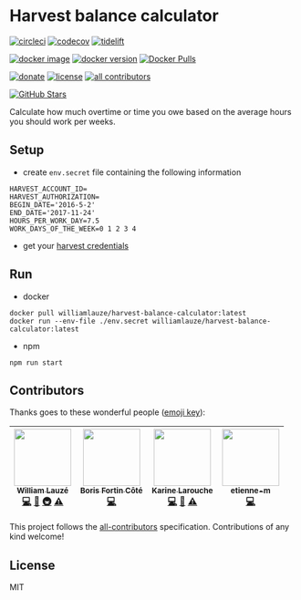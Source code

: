 # Harvest balance calculator
[![circleci][circleci-badge]][circleci]
[![codecov][codecov-badge]][codecov]
[![tidelift][tidelift-badge]][tidelift]

[![docker image][microbadger-image-badge]][microbadger]
[![docker version][microbadger-version-badge]][microbadger]
[![Docker Pulls][docker-pulls-badge]][docker]

[![donate][donate-badge]][donate]
[![license][license-badge]][license]
[![all contributors][all-contributors-badge]][all-contributors]

[![GitHub Stars][github-stars-badge]][github]

Calculate how much overtime or time you owe based on the average hours you should work per weeks.

## Setup
* create `env.secret` file containing the following information

```
HARVEST_ACCOUNT_ID=
HARVEST_AUTHORIZATION=
BEGIN_DATE='2016-5-2'
END_DATE='2017-11-24'
HOURS_PER_WORK_DAY=7.5
WORK_DAYS_OF_THE_WEEK=0 1 2 3 4
```
* get your [harvest credentials](harvest.md)

## Run
* docker
```
docker pull williamlauze/harvest-balance-calculator:latest
docker run --env-file ./env.secret williamlauze/harvest-balance-calculator:latest
```
* npm
```
npm run start
```

## Contributors

Thanks goes to these wonderful people ([emoji key](https://github.com/kentcdodds/all-contributors#emoji-key)):

<!-- ALL-CONTRIBUTORS-LIST:START - Do not remove or modify this section -->
<!-- prettier-ignore -->
| [<img src="https://avatars0.githubusercontent.com/u/5473183?v=4" width="100px;"/><br /><sub><b>William Lauzé</b></sub>](https://github.com/wilau2)<br />[💻](https://github.com/wilau2/harvest-balance-calculator/commits?author=wilau2 "Code") [📖](https://github.com/wilau2/harvest-balance-calculator/commits?author=wilau2 "Documentation") [🚇](#infra-wilau2 "Infrastructure (Hosting, Build-Tools, etc)") [⚠️](https://github.com/wilau2/harvest-balance-calculator/commits?author=wilau2 "Tests") | [<img src="https://avatars3.githubusercontent.com/u/10335220?v=4" width="100px;"/><br /><sub><b>Boris Fortin Côté</b></sub>](https://github.com/Carkib)<br />[💻](https://github.com/wilau2/harvest-balance-calculator/commits?author=Carkib "Code") | [<img src="https://avatars3.githubusercontent.com/u/28273478?v=4" width="100px;"/><br /><sub><b>Karine Larouche</b></sub>](https://github.com/karine-larouche)<br />[💻](https://github.com/wilau2/harvest-balance-calculator/commits?author=karine-larouche "Code") [📖](https://github.com/wilau2/harvest-balance-calculator/commits?author=karine-larouche "Documentation") [⚠️](https://github.com/wilau2/harvest-balance-calculator/commits?author=karine-larouche "Tests") | [<img src="https://avatars2.githubusercontent.com/u/26336230?v=4" width="100px;"/><br /><sub><b>etienne-m</b></sub>](https://github.com/Etienne-M)<br />[💻](https://github.com/wilau2/harvest-balance-calculator/commits?author=Etienne-M "Code") |
| :---: | :---: | :---: | :---: |
<!-- ALL-CONTRIBUTORS-LIST:END -->

This project follows the [all-contributors](https://github.com/kentcdodds/all-contributors) specification. Contributions of any kind welcome!

## License

MIT

[circleci-badge]: https://img.shields.io/circleci/project/github/wilau2/harvest-balance-calculator/master.svg
[circleci]: https://circleci.com/gh/wilau2/harvest-balance-calculator
[all-contributors-badge]: https://img.shields.io/badge/all_contributors-2-orange.svg?style=flat-square
[all-contributors]: #contributors
[codecov-badge]: https://img.shields.io/codecov/c/github/wilau2/harvest-balance-calculator/master.svg
[codecov]: https://codecov.io/gh/wilau2/harvest-balance-calculator
[tidelift-badge]: https://tidelift.com/badges/github/wilau2/harvest-balance-calculator
[tidelift]: https://tidelift.com/repo/github/wilau2/harvest-balance-calculator
[donate-badge]: https://img.shields.io/badge/$-support-green.svg?style=flat-square
[donate]: https://www.paypal.me/williamlauze/10
[license-badge]: https://img.shields.io/github/license/mashape/apistatus.svg
[license]: https://github.com/wilau2/harvest-balance-calculator/blob/master/LICENSE
[microbadger-image-badge]: https://images.microbadger.com/badges/image/williamlauze/harvest-balance-calculator.svg
[microbadger-version-badge]: https://images.microbadger.com/badges/version/williamlauze/harvest-balance-calculator.svg
[microbadger]: https://microbadger.com/images/williamlauze/harvest-balance-calculator
[docker-pulls-badge]: https://img.shields.io/docker/pulls/williamlauze/harvest-balance-calculator.svg
[docker]: https://hub.docker.com/r/williamlauze/harvest-balance-calculator
[github-stars-badge]: https://img.shields.io/github/stars/wilau2/harvest-balance-calculator.svg?style=social&label=Stars
[github]: https://github.com/wilau2/harvest-balance-calculator